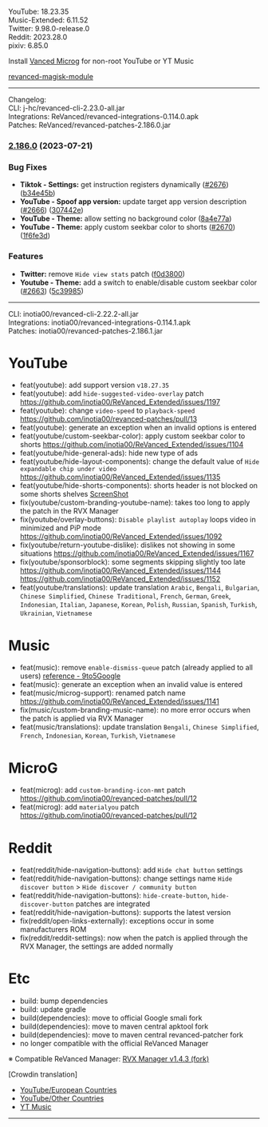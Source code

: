 YouTube: 18.23.35  
Music-Extended: 6.11.52  
Twitter: 9.98.0-release.0  
Reddit: 2023.28.0  
pixiv: 6.85.0  

Install [Vanced Microg](https://github.com/TeamVanced/VancedMicroG/releases) for non-root YouTube or YT Music  

[revanced-magisk-module](https://github.com/j-hc/revanced-magisk-module)  

---
Changelog:  
CLI: j-hc/revanced-cli-2.23.0-all.jar  
Integrations: ReVanced/revanced-integrations-0.114.0.apk  
Patches: ReVanced/revanced-patches-2.186.0.jar  

### [2.186.0](https://github.com/ReVanced/revanced-patches/compare/v2.185.0...v2.186.0) (2023-07-21)


### Bug Fixes

* **Tiktok - Settings:** get instruction registers dynamically ([#2676](https://github.com/ReVanced/revanced-patches/issues/2676)) ([b34e45b](https://github.com/ReVanced/revanced-patches/commit/b34e45b6dafad8e9d567ad65f58a182b8cc04676))
* **YouTube - Spoof app version:** update target app version description ([#2666](https://github.com/ReVanced/revanced-patches/issues/2666)) ([307442e](https://github.com/ReVanced/revanced-patches/commit/307442e654ff5486656319d91e4a5f5fb2b92651))
* **YouTube - Theme:** allow setting no background color ([8a4e77a](https://github.com/ReVanced/revanced-patches/commit/8a4e77a290a61a1caf93eb8bccaf728c84a3ef53))
* **YouTube - Theme:** apply custom seekbar color to shorts ([#2670](https://github.com/ReVanced/revanced-patches/issues/2670)) ([1f6fe3d](https://github.com/ReVanced/revanced-patches/commit/1f6fe3da4284fd768057ef068c7ddf88d3a11049))


### Features

* **Twitter:** remove `Hide view stats` patch ([f0d3800](https://github.com/ReVanced/revanced-patches/commit/f0d38001b34db63f212209afb91eebf59dad2b24))
* **Youtube - Theme:** add a switch to enable/disable custom seekbar color ([#2663](https://github.com/ReVanced/revanced-patches/issues/2663)) ([5c39985](https://github.com/ReVanced/revanced-patches/commit/5c39985888cdfe3acfdd8811ff9b6f80e243704e))




---
CLI: inotia00/revanced-cli-2.22.2-all.jar  
Integrations: inotia00/revanced-integrations-0.114.1.apk  
Patches: inotia00/revanced-patches-2.186.1.jar  

YouTube
==
- feat(youtube): add support version `v18.27.35`
- feat(youtube): add `hide-suggested-video-overlay` patch https://github.com/inotia00/ReVanced_Extended/issues/1197
- feat(youtube): change `video-speed` to `playback-speed` https://github.com/inotia00/revanced-patches/pull/13
- feat(youtube): generate an exception when an invalid options is entered
- feat(youtube/custom-seekbar-color): apply custom seekbar color to shorts https://github.com/inotia00/ReVanced_Extended/issues/1104
- feat(youtube/hide-general-ads): hide new type of ads
- feat(youtube/hide-layout-components): change the default value of `Hide expandable chip under video` https://github.com/inotia00/ReVanced_Extended/issues/1135
- feat(youtube/hide-shorts-components): shorts header is not blocked on some shorts shelves [ScreenShot](https://imgur.com/a/Z81TCYm)
- fix(youtube/custom-branding-youtube-name): takes too long to apply the patch in the RVX Manager
- fix(youtube/overlay-buttons): `Disable playlist autoplay` loops video in minimized and PiP mode https://github.com/inotia00/ReVanced_Extended/issues/1092
- fix(youtube/return-youtube-dislike): dislikes not showing in some situations https://github.com/inotia00/ReVanced_Extended/issues/1167
- fix(youtube/sponsorblock): some segments skipping slightly too late https://github.com/inotia00/ReVanced_Extended/issues/1144 https://github.com/inotia00/ReVanced_Extended/issues/1152
- feat(youtube/translations): update translation
`Arabic`, `Bengali`, `Bulgarian`, `Chinese Simplified`, `Chinese Traditional`, `French`, `German`, `Greek`, `Indonesian`, `Italian`, `Japanese`, `Korean`, `Polish`, `Russian`, `Spanish`, `Turkish`, `Ukrainian`, `Vietnamese`


Music
==
- feat(music): remove `enable-dismiss-queue` patch (already applied to all users) [reference - 9to5Google](https://9to5google.com/2023/07/13/youtube-music-dismiss-queue/)
- feat(music): generate an exception when an invalid value is entered
- feat(music/microg-support): renamed patch name https://github.com/inotia00/ReVanced_Extended/issues/1141
- fix(music/custom-branding-music-name): no more error occurs when the patch is applied via RVX Manager
- feat(music/translations): update translation
`Bengali`, `Chinese Simplified`, `French`, `Indonesian`, `Korean`, `Turkish`, `Vietnamese`


MicroG
==
- feat(microg): add `custom-branding-icon-mmt` patch https://github.com/inotia00/revanced-patches/pull/12
- feat(microg): add `materialyou` patch https://github.com/inotia00/revanced-patches/pull/12


Reddit
==
- feat(reddit/hide-navigation-buttons): add `Hide chat button` settings
- feat(reddit/hide-navigation-buttons): change settings name `Hide discover button` > `Hide discover / community button`
- feat(reddit/hide-navigation-buttons): `hide-create-button`, `hide-discover-button` patches are integrated
- feat(reddit/hide-navigation-buttons): supports the latest version
- fix(reddit/open-links-externally): exceptions occur in some manufacturers ROM
- fix(reddit/reddit-settings): now when the patch is applied through the RVX Manager, the settings are added normally


Etc
==
- build: bump dependencies
- build: update gradle
- build(dependencies): move to official Google smali fork
- build(dependencies): move to maven central apktool fork
- build(dependencies): move to maven central revanced-patcher fork
- no longer compatible with the official ReVanced Manager


※ Compatible ReVanced Manager: [RVX Manager v1.4.3 (fork)](https://github.com/inotia00/revanced-manager/releases/tag/v1.4.3)

[Crowdin translation]
- [YouTube/European Countries](https://crowdin.com/project/revancedextendedeu)
- [YouTube/Other Countries](https://crowdin.com/project/revancedextended)
- [YT Music](https://crowdin.com/project/revanced-music-extended)

---  
